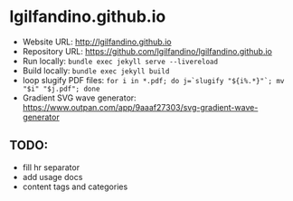 # lgilfandino.github.io


* Website URL: http://lgilfandino.github.io
* Repository URL: https://github.com/lgilfandino/lgilfandino.github.io
* Run locally: `bundle exec jekyll serve --livereload`
* Build locally: `bundle exec jekyll build`
* loop slugify PDF files: ```for i in *.pdf; do j=`slugify "${i%.*}"`; mv "$i" "$j.pdf"; done```
* Gradient SVG wave generator: https://www.outpan.com/app/9aaaf27303/svg-gradient-wave-generator

## TODO:

* fill hr separator
* add usage docs
* content tags and categories
